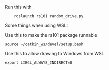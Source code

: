 Run this with
```
    roslaunch rs101 random_drive.py
```

Some things when using WSL:

Use this to make the rs101 package runnable
```
source ~/catkin_ws/devel/setup.bash
```

Use this to allow drawing to Windows from WSL
```
export LIBGL_ALWAYS_INDIRECT=0
```